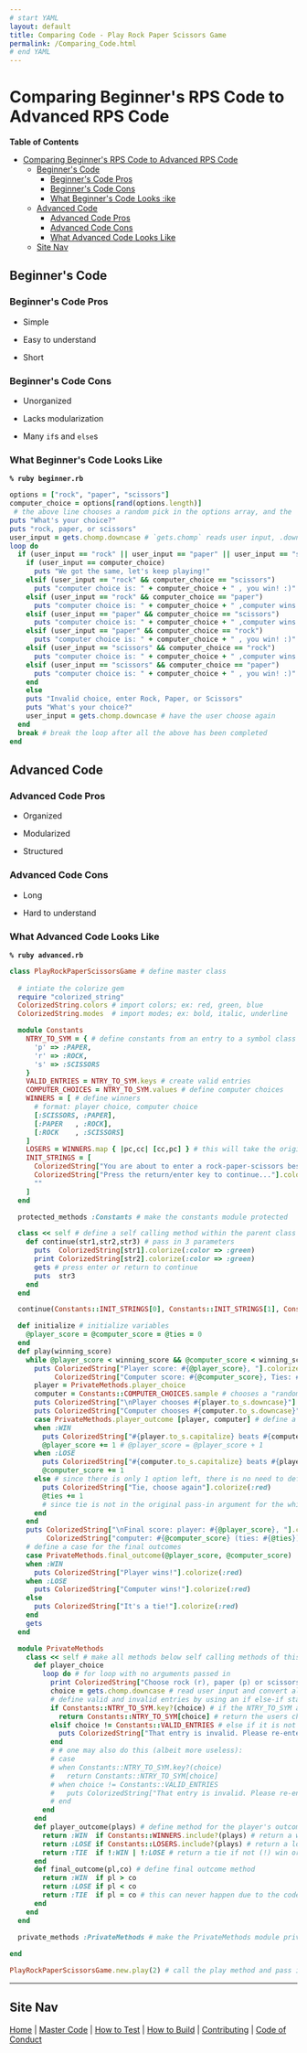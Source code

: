 ```yaml
---
# start YAML
layout: default
title: Comparing Code - Play Rock Paper Scissors Game
permalink: /Comparing_Code.html
# end YAML
---
```


[//]: # (start markdown)

# Comparing Beginner's RPS Code to Advanced RPS Code

**Table of Contents**

- [Comparing Beginner's RPS Code to Advanced RPS Code](#comparing-beginners-rps-code-to-advanced-rps-code)
  - [Beginner's Code](#beginners-code)
    - [Beginner's Code Pros](#beginners-code-pros)
    - [Beginner's Code Cons](#beginners-code-cons)
    - [What Beginner's Code Looks :ike](#what-beginners-code-looks-ike)
  - [Advanced Code](#advanced-code)
    - [Advanced Code Pros](#advanced-code-pros)
    - [Advanced Code Cons](#advanced-code-cons)
    - [What Advanced Code Looks Like](#what-advanced-code-looks-like)
  - [Site Nav](#site-nav)

## Beginner's Code

### Beginner's Code Pros

+ Simple
- Easy to understand
* Short

### Beginner's Code Cons

+ Unorganized
- Lacks modularization
* Many `if`s and `else`s

### What Beginner's Code Looks Like

__`% ruby beginner.rb`__

[//]: # (end markdown)

[//]: # (start ruby)
```ruby
options = ["rock", "paper", "scissors"]
computer_choice = options[rand(options.length)] 
 # the above line chooses a random pick in the options array, and the `options.length` means to choose from however many options there are in the `options` array
puts "What's your choice?"
puts "rock, paper, or scissors"
user_input = gets.chomp.downcase # `gets.chomp` reads user input, .downcase is like `.toLowerCase()` in javascript
loop do 
  if (user_input == "rock" || user_input == "paper" || user_input == "scissors")
    if (user_input == computer_choice)
      puts "We got the same, let's keep playing!"
    elsif (user_input == "rock" && computer_choice == "scissors")
      puts "computer choice is: " + computer_choice + " , you win! :)"
    elsif (user_input == "rock" && computer_choice == "paper")
      puts "computer choice is: " + computer_choice + " ,computer wins :("
    elsif (user_input == "paper" && computer_choice == "scissors")
      puts "computer choice is: " + computer_choice + " ,computer wins :("
    elsif (user_input == "paper" && computer_choice == "rock")
      puts "computer choice is: " + computer_choice + " , you win! :)"
    elsif (user_input == "scissors" && computer_choice == "rock")
      puts "computer choice is: " + computer_choice + " ,computer wins :("
    elsif (user_input == "scissors" && computer_choice == "paper")
      puts "computer choice is: " + computer_choice + " , you win! :)"
    end
    else 
    puts "Invalid choice, enter Rock, Paper, or Scissors"
    puts "What's your choice?"
    user_input = gets.chomp.downcase # have the user choose again
  end
  break # break the loop after all the above has been completed
end
```
[//]: # (end ruby)

[//]: # (start markdown)
## Advanced Code

### Advanced Code Pros

+ Organized
- Modularized
* Structured

### Advanced Code Cons

+ Long
- Hard to understand

### What Advanced Code Looks Like

__`% ruby advanced.rb`__

[//]: # (end markdown)

[//]: # (start ruby)
```ruby
class PlayRockPaperScissorsGame # define master class
  
  # intiate the colorize gem
  require "colorized_string"
  ColorizedString.colors # import colors; ex: red, green, blue
  ColorizedString.modes  # import modes; ex: bold, italic, underline

  module Constants 
    NTRY_TO_SYM = { # define constants from an entry to a symbol class
      'p' => :PAPER, 
      'r' => :ROCK, 
      's' => :SCISSORS 
    } 
    VALID_ENTRIES = NTRY_TO_SYM.keys # create valid entries
    COMPUTER_CHOICES = NTRY_TO_SYM.values # define computer choices
    WINNERS = [ # define winners
      # format: player choice, computer choice
      [:SCISSORS, :PAPER], 
      [:PAPER   , :ROCK], 
      [:ROCK    , :SCISSORS]
    ] 
    LOSERS = WINNERS.map { |pc,cc| [cc,pc] } # this will take the original WINNERS array and flip the symbols, thus returning a loss for the user/player
    INIT_STRINGS = [
      ColorizedString["You are about to enter a rock-paper-scissors best of 3 match."].colorize(:green), 
      ColorizedString["Press the return/enter key to continue..."].colorize(:green), 
      ""
    ]
  end

  protected_methods :Constants # make the constants module protected

  class << self # define a self calling method within the parent class
    def continue(str1,str2,str3) # pass in 3 parameters
      puts  ColorizedString[str1].colorize(:color => :green) 
      print ColorizedString[str2].colorize(:color => :green)
      gets # press enter or return to continue
      puts  str3
    end 
  end 

  continue(Constants::INIT_STRINGS[0], Constants::INIT_STRINGS[1], Constants::INIT_STRINGS[2]) # call continue method

  def initialize # initialize variables
    @player_score = @computer_score = @ties = 0 
  end 
  def play(winning_score) 
    while @player_score < winning_score && @computer_score < winning_score # both the computer's score and the player's score have to be less than the value passed in for the winning score at the end
      puts ColorizedString["Player score: #{@player_score}, "].colorize(:blue) + 
           ColorizedString["Computer score: #{@computer_score}, Ties: #{@ties}"].colorize(:blue) 
      player = PrivateMethods.player_choice 
      computer = Constants::COMPUTER_CHOICES.sample # chooses a "random" option
      puts ColorizedString["\nPlayer chooses #{player.to_s.downcase}"].colorize(:blue) 
      puts ColorizedString["Computer chooses #{computer.to_s.downcase}"].colorize(:blue)
      case PrivateMethods.player_outcome [player, computer] # define a reference call for player and computer for the arrays called in the player_outcome method
      when :WIN
        puts ColorizedString["#{player.to_s.capitalize} beats #{computer.to_s.downcase}, player wins the round"].colorize(:red) 
        @player_score += 1 # @player_score = @player_score + 1
      when :LOSE
        puts ColorizedString["#{computer.to_s.capitalize} beats #{player.to_s.downcase}, computer wins the round"].colorize(:red)
        @computer_score += 1 
      else # since there is only 1 option left, there is no need to define when :TIE
        puts ColorizedString["Tie, choose again"].colorize(:red) 
        @ties += 1
        # since tie is not in the original pass-in argument for the while loop, it will not be affected by the winning score
      end
    end
    puts ColorizedString["\nFinal score: player: #{@player_score}, "].colorize(:blue) +
         ColorizedString["computer: #{@computer_score} (ties: #{@ties})"].colorize(:blue)
    # define a case for the final outcomes  
    case PrivateMethods.final_outcome(@player_score, @computer_score)
    when :WIN 
      puts ColorizedString["Player wins!"].colorize(:red) 
    when :LOSE
      puts ColorizedString["Computer wins!"].colorize(:red)
    else 
      puts ColorizedString["It's a tie!"].colorize(:red) 
    end 
    gets
  end 

  module PrivateMethods 
    class << self # make all methods below self calling methods of this class (PlayRockPaperScissorsGame) so that the other methods will not to call their parents of these methods
      def player_choice
        loop do # for loop with no arguments passed in
          print ColorizedString["Choose rock (r), paper (p) or scissors (s): "].colorize(:green)
          choice = gets.chomp.downcase # read user input and convert all to lower case
          # define valid and invalid entries by using an if else-if statement(s)
          if Constants::NTRY_TO_SYM.key?(choice) # if the NTRY_TO_SYM array's key is one of the keys defined in the original array
            return Constants::NTRY_TO_SYM[choice] # return the users choice
          elsif choice != Constants::VALID_ENTRIES # else if it is not one of the valid entries...
            puts ColorizedString["That entry is invalid. Please re-enter."].colorize(:red) # return an error message
          end
          # # one may also do this (albeit more useless):
          # case
          # when Constants::NTRY_TO_SYM.key?(choice)
          #   return Constants::NTRY_TO_SYM[choice]
          # when choice != Constants::VALID_ENTRIES
          #   puts ColorizedString["That entry is invalid. Please re-enter."].colorize(:green) 
          # end
        end 
      end 
      def player_outcome(plays) # define method for the player's outcome while passing in a parameter of type array
        return :WIN  if Constants::WINNERS.include?(plays) # return a win if the one of the sub-arrays in the winners array is called
        return :LOSE if Constants::LOSERS.include?(plays) # return a loss if any of the mapped sub-arrays in the losers constant is present
        return :TIE  if !:WIN | !:LOSE # return a tie if not (!) win or if not loose
      end 
      def final_outcome(pl,co) # define final outcome method
        return :WIN  if pl > co 
        return :LOSE if pl < co
        return :TIE  if pl = co # this can never happen due to the code in the play method, but it is worth noting
      end 
    end
  end
  
  private_methods :PrivateMethods # make the PrivateMethods module private

end 

PlayRockPaperScissorsGame.new.play(2) # call the play method and pass in 3 (0, 1, 2) for the winning score
```
[//]: # (end ruby)

[//]: # (start markdown)

------------

## Site Nav

[Home](./) | [Master Code](Code) | [How to Test](Testing) | [How to Build](How_to_Build) | [Contributing](CONTRIBUTING) | [Code of Conduct](CODE_OF_CONDUCT)

[//]: # (end markdown)
